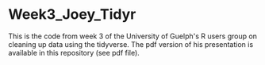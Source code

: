 # Week3_Joey_Tidyr
This is the code from week 3 of the University of Guelph's R users group on cleaning up data using the tidyverse. The pdf version
of his presentation is available in this repository (see pdf file).
